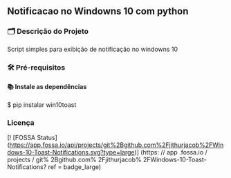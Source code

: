 ## Notificacao no Windowns 10 com python

### 🗂️ Descrição do Projeto
<p>Script simples para exibição de notificação no windowns 10</p>

### 🛠 Pré-requisitos
#### 📚 Instale as dependências
$ pip instalar win10toast


### Licença
[! [FOSSA Status] (https://app.fossa.io/api/projects/git%2Bgithub.com%2Fjithurjacob%2FWindows-10-Toast-Notifications.svg?type=large)] (https: // app .fossa.io / projects / git% 2Bgithub.com% 2Fjithurjacob% 2FWindows-10-Toast-Notifications? ref = badge_large)
